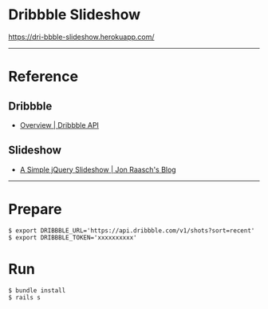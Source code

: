 # Dribbble Slideshow

https://dri-bbble-slideshow.herokuapp.com/

---

# Reference

## Dribbble
- [Overview \| Dribbble API](http://developer.dribbble.com/v1/)

## Slideshow
- [A Simple jQuery Slideshow \| Jon Raasch's Blog](http://jonraasch.com/blog/a-simple-jquery-slideshow)

---

# Prepare

```
$ export DRIBBBLE_URL='https://api.dribbble.com/v1/shots?sort=recent'
$ export DRIBBBLE_TOKEN='xxxxxxxxxx'
```

# Run

```
$ bundle install
$ rails s
```
